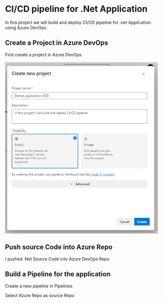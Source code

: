 # CI/CD pipeline for .Net Application

In this project we will build and deploy CI/CD pipeline for .net Application using Azure DevOps.

## Create a Project in Azure DevOps

First create a project in Azure DevOps.

![](https://github.com/AbiVavilala/CI-CD-Pipeline-for-.Net-application/blob/main/images/createproject.png)

## Push source Code into Azure Repo

I pushed .Net Source Code into Azure DevOps Repo
![]()

## Build a  Pipeline for the application

Create a new pipeline in Pipelines
![]()

Select Azure Repo as source Repo
![]()


